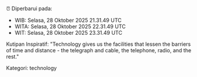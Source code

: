 ⏰ Diperbarui pada:
- WIB: Selasa, 28 Oktober 2025 21.31.49 UTC
- WITA: Selasa, 28 Oktober 2025 22.31.49 UTC
- WIT: Selasa, 28 Oktober 2025 23.31.49 UTC

Kutipan Inspiratif:
"Technology gives us the facilities that lessen the barriers of time and distance - the telegraph and cable, the telephone, radio, and the rest."


Kategori: technology

